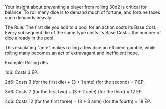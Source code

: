Your insight about preventing a player from rolling 30d2 is critical for balance. To roll many dice is to demand much of fortune, and fortune taxes such demands heavily.

The Rule: The first die you add to a pool for an action costs its Base Cost. Every subsequent die of the same type costs its Base Cost + the number of dice already in the pool.

This escalating "ante" makes rolling a few dice an efficient gamble, while rolling many becomes an act of extravagant and inefficient hope.

Example: Rolling d6s

1d6: Costs 3 EP.

2d6: Costs 3 (for the first die) + (3 + 1 ante) (for the second) = 7 EP.

3d6: Costs 7 (for the first two) + (3 + 2 ante) (for the third) = 12 EP.

4d6: Costs 12 (for the first three) + (3 + 3 ante) (for the fourth) = 18 EP.